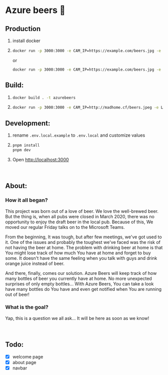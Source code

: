 # Azure beers 🍻

## Production
1. install docker
2. ```bash
   docker run -p 3000:3000 -e CAM_IP=https://example.com/beers.jpg -e LIMIT=0.5 --restart always -d --memory 500m --memory-swap 500m czm1k3/azurebeers
   ```
   or
   ```bash
   docker run -p 3000:3000 -e CAM_IP=https://example.com/beers.jpg -e LIMIT=0.5 --restart always -d --memory 500m --memory-swap 500m docker.pkg.github.com/czm1k3/azurebeers/beers
   ```

## Build:
1. ```bash
   docker build . -t azurebeers
   ```
2. ```bash
   docker run -p 3000:3000 -e CAM_IP=http://madhome.cf/beers.jpeg -e LIMIT=0.1 azurebeers
   ```

## Development:

1. rename `.env.local.example` to `.env.local` and customize values

2. ```bash
   pnpm install
   pnpm dev
   ```

3. Open [http://localhost:3000](http://localhost:3000)
\
\
&nbsp;
## About:

### **How it all began?**
This project was born out of a love of beer. We love the well-brewed beer. But the thing is, when all pubs were closed in March 2020, there was no opportunity to enjoy the draft beer in the local pub. Because of this, We moved our regular Friday talks on to the Microsoft Teams.

From the beginning, It was tough, but after few meetings, we've got used to it. One of the issues and probably the toughest we've faced was the risk of not having the beer at home. The problem with drinking beer at home is that You might lose track of how much You have at home and forget to buy some. It doesn't have the same feeling when you talk with guys and drink orange juice instead of beer.

And there, finally, comes our solution. Azure Beers will keep track of how many bottles of beer you currently have at home. No more unexpected surprises of only empty bottles... With Azure Beers, You can take a look have many bottles do You have and even get notified when You are running out of beer!

### **What is the goal?**
Yap, this is a question we all ask... It will be here as soon as we know!
\
\
&nbsp;
## Todo:

- [x] welcome page
- [x] about page
- [x] navbar
